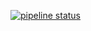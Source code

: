 [![pipeline status](https://gitlab.com/dmadhav/django-django-rest-framework-and-docker/badges/master/pipeline.svg)](https://gitlab.com/dmadhav/django-django-rest-framework-and-docker/commits/master)